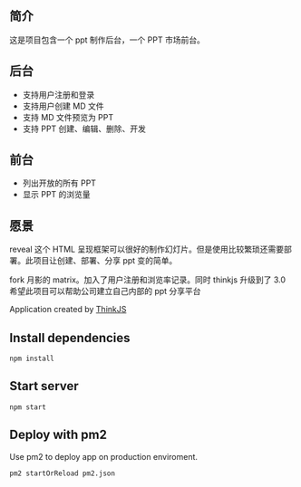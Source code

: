 ## 简介

这是项目包含一个 ppt 制作后台，一个 PPT 市场前台。

## 后台

- 支持用户注册和登录
- 支持用户创建 MD 文件
- 支持 MD 文件预览为 PPT
- 支持 PPT 创建、编辑、删除、开发

## 前台

- 列出开放的所有 PPT
- 显示 PPT 的浏览量

## 愿景

reveal 这个 HTML 呈现框架可以很好的制作幻灯片。但是使用比较繁琐还需要部署。此项目让创建、部署、分享 ppt 变的简单。

fork 月影的 matrix。加入了用户注册和浏览率记录。同时 thinkjs 升级到了 3.0
希望此项目可以帮助公司建立自己内部的 ppt 分享平台

Application created by [ThinkJS](http://www.thinkjs.org)

## Install dependencies

```
npm install
```

## Start server

```
npm start
```

## Deploy with pm2

Use pm2 to deploy app on production enviroment.

```
pm2 startOrReload pm2.json
```

